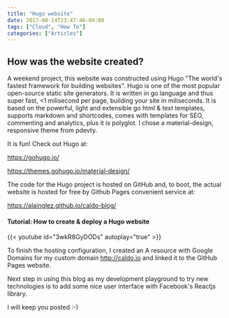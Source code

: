 ```yaml
---
title: "Hugo website"
date: 2017-08-14T23:47:46-04:00
tags: ["Cloud", "How To"]
categories: ["Articles"]
---
```


## How was the website created?

A weekend project, this website was constructed using Hugo "The world's fastest framework for building websites". Hugo is one of the most popular open-source static site generators. It is written in go language and thus super fast, <1 milisecond per page, building your site in miliseconds. It is based on the powerful, light and extensible go html & text templates, supports markdown and shortcodes, comes with templates for SEO, commenting and analytics, plus it is polyglot. I chose a material-design, responsive theme from pdevty.

It is fun! Check out Hugo at:

https://gohugo.io/

https://themes.gohugo.io/material-design/

The code for the Hugo project is hosted on GitHub and, to boot, the actual website is hosted for free by Github Pages convenient service at:

https://alainglez.github.io/caldo-blog/

#### Tutorial: How to create & deploy a Hugo website

{{< youtube id="3wkR8GyDODs" autoplay="true" >}}

To finish the hosting configuration, I created an A resource with Google Domains for my custom domain http://caldo.io and linked it to the GitHub Pages website.

Next step in using this blog as my development playground to try new technologies is to add some nice user interface with Facebook's Reactjs library.

I will keep you posted :-)

